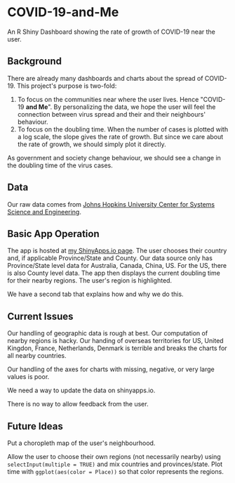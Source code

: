 # COVID-19-and-Me

An R Shiny Dashboard showing the rate of growth of COVID-19 near the user.

## Background

There are already many dashboards and charts about the spread of COVID-19.  This project's purpose is two-fold:

1.  To focus on the communities near where the user lives.  Hence "COVID-19 **and Me**".  By personalizing the data, we hope the user will feel the connection between virus spread and their and their neighbours' behaviour.
1.  To focus on the doubling time.  When the number of cases is plotted with a log scale, the slope gives the rate of growth.  But since we care about the rate of growth, we should simply plot it directly.

As government and society change behaviour, we should see a change in the doubling time of the virus cases.

## Data

Our raw data comes from [Johns Hopkins University Center for Systems Science and Engineering](https://github.com/CSSEGISandData/COVID-19).

## Basic App Operation

The app is hosted at [my ShinyApps.io page](https://covid19andme.shinyapps.io/COVID-19andMe/).  The user chooses their country and, if applicable Province/State and County.  Our data source only has Province/State level data for Australia, Canada, China, US.  For the US, there is also County level data.  The app then displays the current doubling time for their nearby regions.  The user's region is highlighted.

We have a second tab that explains how and why we do this.

## Current Issues

Our handling of geographic data is rough at best.  Our computation of nearby regions is hacky.  Our handing of overseas territories for US, United Kingdon, France, Netherlands, Denmark is terrible and breaks the charts for all nearby countries.

Our handling of the axes for charts with missing, negative, or very large values is poor.

We need a way to update the data on shinyapps.io.

There is no way to allow feedback from the user.

## Future Ideas

Put a choropleth map of the user's neighbourhood.

Allow the user to choose their own regions (not necessarily nearby) using `selectInput(multiple = TRUE)` and mix countries and provinces/state.  Plot time with `ggplot(aes(color = Place))` so that color represents the regions.